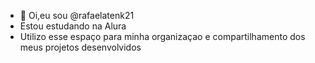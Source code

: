 - 👋 Oi,eu sou @rafaelatenk21
- Estou estudando na Alura
- Utilizo esse espaço para minha organizaçao e compartilhamento dos meus projetos desenvolvidos 
  
